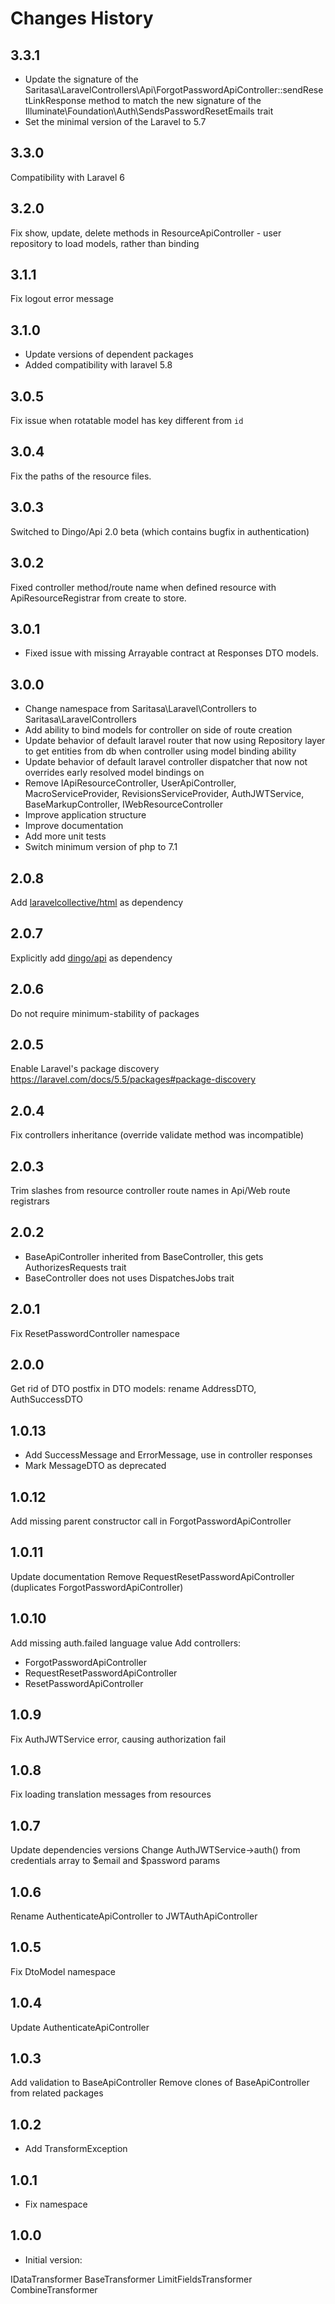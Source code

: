 # Changes History

3.3.1
-----
- Update the signature of the Saritasa\LaravelControllers\Api\ForgotPasswordApiController::sendResetLinkResponse method
to match the new signature of the Illuminate\Foundation\Auth\SendsPasswordResetEmails trait
- Set the minimal version of the Laravel to 5.7

3.3.0
-----
Compatibility with Laravel 6

3.2.0
-----
Fix show, update, delete methods in ResourceApiController - user repository to load models, rather than binding

3.1.1
-----
Fix logout error message

3.1.0
-----
- Update versions of dependent packages
- Added compatibility with laravel 5.8

3.0.5
-----
Fix issue when rotatable model has key different from `id` 

3.0.4
-----
Fix the paths of the resource files.

3.0.3
-----
Switched to Dingo/Api 2.0 beta (which contains bugfix in authentication)

3.0.2
-----
Fixed controller method/route name when defined resource with ApiResourceRegistrar from create to store.

3.0.1
-----
- Fixed issue with missing Arrayable contract at Responses DTO models.

3.0.0
-----
- Change namespace from Saritasa\Laravel\Controllers to Saritasa\LaravelControllers
- Add ability to bind models for controller on side of route creation
- Update behavior of default laravel router that now using Repository layer to get entities
from db when controller using model binding ability
- Update behavior of default laravel controller dispatcher that now not overrides early resolved
model bindings on
- Remove IApiResourceController, UserApiController, MacroServiceProvider, RevisionsServiceProvider,
AuthJWTService, BaseMarkupController, IWebResourceController
- Improve application structure
- Improve documentation
- Add more unit tests
- Switch minimum version of php to 7.1

2.0.8
-----
Add [laravelcollective/html](https://github.com/LaravelCollective/html) as dependency

2.0.7
-----
Explicitly add [dingo/api](https://github.com/dingo/api) as dependency

2.0.6
-----
Do not require minimum-stability of packages

2.0.5
-----
Enable Laravel's package discovery https://laravel.com/docs/5.5/packages#package-discovery

2.0.4
-----
Fix controllers inheritance (override validate method was incompatible)

2.0.3
-----
Trim slashes from resource controller route names in Api/Web route registrars

2.0.2
-----
- BaseApiController inherited from BaseController, this gets AuthorizesRequests trait
- BaseController does not uses DispatchesJobs trait

2.0.1
-----
Fix ResetPasswordController namespace

2.0.0
-----
Get rid of DTO postfix in DTO models: rename AddressDTO, AuthSuccessDTO

1.0.13
------
- Add SuccessMessage and ErrorMessage, use in controller responses
- Mark MessageDTO as deprecated

1.0.12
------
Add missing parent constructor call in ForgotPasswordApiController

1.0.11
------
Update documentation
Remove RequestResetPasswordApiController (duplicates ForgotPasswordApiController)

1.0.10
------
Add missing auth.failed language value
Add controllers:
- ForgotPasswordApiController
- RequestResetPasswordApiController
- ResetPasswordApiController

1.0.9
-----
Fix AuthJWTService error, causing authorization fail

1.0.8
-----
Fix loading translation messages from resources

1.0.7
-----
Update dependencies versions
Change AuthJWTService->auth() from credentials array to $email and $password params

1.0.6
-----
Rename AuthenticateApiController to JWTAuthApiController

1.0.5
-----
Fix DtoModel namespace

1.0.4
-----
Update AuthenticateApiController

1.0.3
-----
Add validation to BaseApiController
Remove clones of BaseApiController from related packages

1.0.2
-----
- Add TransformException

1.0.1
-----
- Fix namespace

1.0.0
-----

- Initial version:

IDataTransformer
BaseTransformer
LimitFieldsTransformer
CombineTransformer
